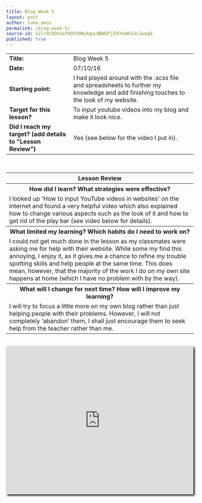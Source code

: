 ```yaml
---
title: Blog Week 5
layout: post
author: luke.amos
permalink: /blog-week-5/
source-id: 12lr8CQOV3afDOXYQNy8quLNBWEPjZVCKeWLG1C2wqqQ
published: true
---
```

<head>
<link href="https://fonts.googleapis.com/css?family=Architects+Daughter" rel="stylesheet" />
<link href="https://fonts.googleapis.com/css?family=Tillana" rel="stylesheet" />
<link href="https://fonts.googleapis.com/css?family=David+Libre" rel="stylesheet" />
<link href="https://fonts.googleapis.com/css?family=Titillium+Web" rel="stylesheet" />
<meta name="description" content="
Title
Blog Week 5" />
</head>

<table>
  <tr>
    <td><strong>Title:</strong></td>
    <td>Blog Week 5</td>
  </tr>
  <tr>
  <td><strong>Date:</strong></td>
    <td>07/10/16</td>
  </tr>
  <tr>
  <td><strong>Starting point:</strong></td>
    <td>I had played around with the .scss file and spreadsheets to further my knowledge and add finishing touches to the look of my website.</td>
  </tr>
  <tr>
  <td><strong>Target for this lesson?</strong></td>
    <td>To input youtube videos into my blog and make it look nice.</td>
  </tr>
  <tr>
    <td><strong>Did I reach my target? 
    (add details to "Lesson Review")</strong></td>
    <td>Yes (see below for the video I put in).</td>
  </tr>
</table>
<br />

<table>
  <tr>
  <th><strong>Lesson Review</strong></th>
  </tr>
  <tr>
    <th><strong>How did I learn? What strategies were effective?</strong> </th>
  </tr>
  <tr>
    <td>I looked up 'How to input YouTube videos in websites' on the internet and found a very helpful video which also explained how to change various aspects such as the look of it and how to get rid of the play bar (see video below for details).</td>
  </tr>
  <tr>
    <th><strong>What limited my learning? Which habits do I need to work on?</strong></th>
  </tr>
  <tr>
    <td>I could not get much done in the lesson as my classmates were asking me for help with their website. While some my find this annoying, I enjoy it, as it gives me a chance to refine my trouble spotting skills and help people at the same time. This does mean, however, that the majority of the work I do on my own site happens at home (which I have no problem with by the way).</td>
  </tr>
  <tr>
    <th><strong>What will I change for next time? How will I improve my learning?</strong></th>
  </tr>
  <tr>
    <td>I will try to focus a little more on my own blog rather than just helping people with their problems. However, I will not completely ‘abandon’ them, I shall just encourage them to seek help from the teacher rather than me. </td>
  </tr>
</table>
<br />
<iframe width="100%" height="400px" style="box-shadow:3px 3px 5px #000" src="https://www.youtube.com/embed/rWl4y1-rdMw?rel=0;3&amp;autohide=1&amp;showinfo=0" frameborder="0" allowfullscreen></iframe>
<br />
